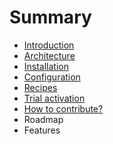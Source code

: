 # Summary

* [Introduction](README.md)
* [Architecture](architecture.md)
* [Installation](installation.md)
* [Configuration](configuration.md)
* [Recipes](recipes.md)
* [Trial activation](trial_activation.md)
* [How to contribute?](how_to_contribute.md)
* Roadmap
* Features

